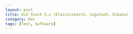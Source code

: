 ```yaml
---
layout: post
title: ELK Stack 5.x (Elasticsearch, Logstash, Kibana)
category: Dev
tags: [Test, Software]
---
```

